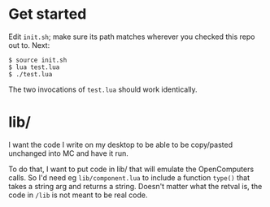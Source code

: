 
# Get started
Edit `init.sh`; make sure its path matches wherever you checked this repo out 
to.  Next:
```shell
$ source init.sh
$ lua test.lua
$ ./test.lua
```
The two invocations of `test.lua` should work identically.

# lib/
I want the code I write on my desktop to be able to be copy/pasted unchanged 
into MC and have it run.

To do that, I want to put code in lib/ that will emulate the OpenComputers 
calls.  So I'd need eg `lib/component.lua` to include a function `type()` that 
takes a string arg and returns a string.  Doesn't matter what the retval is, the 
code in `/lib` is not meant to be real code.

